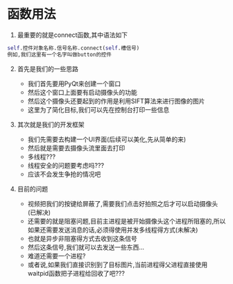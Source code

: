 # 函数用法
1. 最重要的就是connect函数,其中语法如下
```python
self.控件对象名称.信号名称.connect(self.槽信号)
例如,我们这里有一个名字叫做button的控件
```
2. 首先是我们的一些思路
    - 我们首先要用PyQt来创建一个窗口
    - 然后这个窗口上面要有启动摄像头的功能
    - 然后这个摄像头还要起到的作用是利用SIFT算法来进行图像的图片
    - 这里为了简化目标,我们可以先在控制台打印一些信息

3. 其次就是我们的开发框架
   - 我们先需要去构建一个UI界面(后续可以美化,先从简单的来)
   - 然后就是需要去摄像头流里面去打印
   - 多线程???
   - 线程安全的问题要考虑吗???
   - 应该不会发生争抢的情况吧
    
4. 目前的问题
    - 视频把我们的按键给屏蔽了,需要我们点击好拍照之后才可以启动摄像头(已解决)
    - 还需要的就是阻塞问题,目前主进程是被开始摄像头这个进程所阻塞的,所以如果还需要发送消息的话,必须得使用并发多线程得方式(未解决)
    - 也就是异步非阻塞得方式去收到这条信号
    - 然后这条信号,我们就可以去发送一些东西...
    - 难道还需要一个进程?
    - 或者说,如果我们直接识别到了目标图片,当前进程得父进程直接使用waitpid函数把子进程给回收了吧???
    